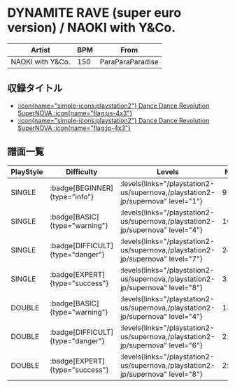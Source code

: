 # DYNAMITE RAVE (super euro version) / NAOKI with Y&Co.

|Artist|BPM|From|
|------|---|----|
|NAOKI with Y&Co.|150|ParaParaParadise|

## 収録タイトル

- [:icon{name="simple-icons:playstation2"} Dance Dance Revolution SuperNOVA :icon{name="flag:us-4x3"}](/playstation2-us/supernova)
- [:icon{name="simple-icons:playstation2"} Dance Dance Revolution SuperNOVA :icon{name="flag:jp-4x3"}](/playstation2-jp/supernova)

## 譜面一覧

|PlayStyle|Difficulty|Levels|Notes|Movie|
|---------|----------|------|-----|-----|
|SINGLE| :badge[BEGINNER]{type="info"}| :levels{links="/playstation2-us/supernova,/playstation2-jp/supernova" level="1"}|97/0||
|SINGLE| :badge[BASIC]{type="warning"}| :levels{links="/playstation2-us/supernova,/playstation2-jp/supernova" level="4"}|162/3||
|SINGLE| :badge[DIFFICULT]{type="danger"}| :levels{links="/playstation2-us/supernova,/playstation2-jp/supernova" level="7"}|240/1||
|SINGLE| :badge[EXPERT]{type="success"}| :levels{links="/playstation2-us/supernova,/playstation2-jp/supernova" level="8"}|310/11||
|DOUBLE| :badge[BASIC]{type="warning"}| :levels{links="/playstation2-us/supernova,/playstation2-jp/supernova" level="4"}|136/3||
|DOUBLE| :badge[DIFFICULT]{type="danger"}| :levels{links="/playstation2-us/supernova,/playstation2-jp/supernova" level="6"}|222/1||
|DOUBLE| :badge[EXPERT]{type="success"}| :levels{links="/playstation2-us/supernova,/playstation2-jp/supernova" level="8"}|293/1||
